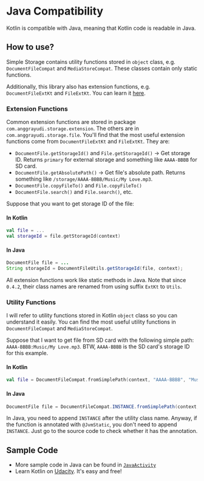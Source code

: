 # Java Compatibility

Kotlin is compatible with Java, meaning that Kotlin code is readable in Java.

## How to use?

Simple Storage contains utility functions stored in `object` class, e.g. `DocumentFileCompat` and `MediaStoreCompat`.
These classes contain only static functions.

Additionally, this library also has extension functions, e.g. `DocumentFileExtKt` and `FileExtKt`.
You can learn it [here](https://www.raywenderlich.com/10986797-extension-functions-and-properties-in-kotlin).

### Extension Functions

Common extension functions are stored in package `com.anggrayudi.storage.extension`. The others are in `com.anggrayudi.storage.file`.
You'll find that the most useful extension functions come from `DocumentFileExtKt` and `FileExtKt`. They are:
* `DocumentFile.getStorageId()` and `File.getStorageId()` → Get storage ID. Returns `primary` for external storage and something like `AAAA-BBBB` for SD card.
* `DocumentFile.getAbsolutePath()` → Get file's absolute path. Returns something like `/storage/AAAA-BBBB/Music/My Love.mp3`.
* `DocumentFile.copyFileTo()` and `File.copyFileTo()`
* `DocumentFile.search()` and `File.search()`, etc.

Suppose that you want to get storage ID of the file:

#### In Kotlin

```kotlin
val file = ...
val storageId = file.getStorageId(context)
```

#### In Java

```java
DocumentFile file = ...
String storageId = DocumentFileUtils.getStorageId(file, context);
```

All extension functions work like static methods in Java. Note that since `0.4.2`,
their class names are renamed from using suffix `ExtKt` to `Utils`.

### Utility Functions

I will refer to utility functions stored in Kotlin `object` class so you can understand it easily.
You can find the most useful utility functions in `DocumentFileCompat` and `MediaStoreCompat`.

Suppose that I want to get file from SD card with the following simple path: `AAAA-BBBB:Music/My Love.mp3`.
BTW, `AAAA-BBBB` is the SD card's storage ID for this example.

#### In Kotlin

```kotlin
val file = DocumentFileCompat.fromSimplePath(context, "AAAA-BBBB", "Music/My Love.mp3")
```

#### In Java

```java
DocumentFile file = DocumentFileCompat.INSTANCE.fromSimplePath(context, "AAAA-BBBB", "Music/My Love.mp3");
```

In Java, you need to append `INSTANCE` after the utility class name.
Anyway, if the function is annotated with `@JvmStatic`, you don't need to append `INSTANCE`.
Just go to the source code to check whether it has the annotation.

## Sample Code

* More sample code in Java can be found in
[`JavaActivity`](https://github.com/anggrayudi/SimpleStorage/blob/master/sample/src/main/java/com/anggrayudi/storage/sample/activity/JavaActivity.java)
* Learn Kotlin on [Udacity](https://classroom.udacity.com/courses/ud9011). It's easy and free!